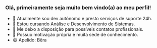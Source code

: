 ### Olá, primeiramente seja muito bem vindo(a) ao meu perfil!

- 👜 Atualmente sou dev autônomo e presto serviços de suporte 24h.
- 🔭 Estou cursando Análise e Desenvolvimento de Sistemas. 
- 🏬 Me deixo a disposição para possíveis contatos profissionais.
- 💬 Possuo motivação própria e muita sede de conhecimento.
- 😄 Apelido: Bêra


